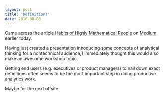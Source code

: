 ```yaml
---
layout: post
title: 'Definitions'
date: 2016-08-08
---
```


Came across the article [Habits of Highly Mathematical People](https://medium.freecodecamp.com/habits-of-highly-mathematical-people-b719df12d15e#.th5k031k1) on [Medium](medium.com) earlier today.

Having just created a presentation introducing some concepts of analytical thinking for a nontechnical audience, I immediately thought this would also make an awesome workshop topic.

Getting end users (e.g. executives or product managers) to nail down exact definitions often seems to be the most important step in doing productive analytics work.

Maybe for the next offsite.
